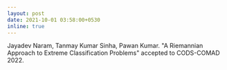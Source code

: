 ```yaml
---
layout: post
date: 2021-10-01 03:58:00+0530
inline: true
---
```


Jayadev Naram, Tanmay Kumar Sinha, Pawan Kumar. "A Riemannian Approach to Extreme Classification Problems" accepted to CODS-COMAD 2022.     